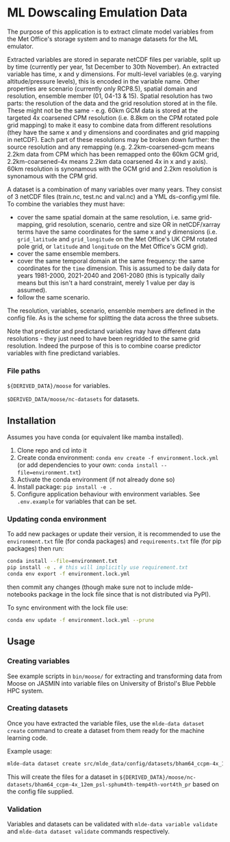 # ML Dowscaling Emulation Data

The purpose of this application is to extract climate model variables from the Met Office's storage system and to manage datasets for the ML emulator.

Extracted variables are stored in separate netCDF files per variable, split up by time (currently per year, 1st December to 30th November).
An extracted variable has time, x and y dimensions. For multi-level variables (e.g. varying altitude/pressure levels), this is encoded in the variable name.
Other properties are scenario (currently only RCP8.5), spatial domain and resolution, ensemble member (01, 04-13 & 15).
Spatial resolution has two parts: the resolution of the data and the grid resolution stored at in the file. These might not be the same - e.g. 60km GCM data is stored at the targeted 4x coarsened CPM resolution (i.e. 8.8km on the CPM rotated pole grid mapping) to make it easy to combine data from different resolutions (they have the same x and y dimensions and coordinates and grid mapping in netCDF). Each part of these resolutions may be broken down further: the source resolution and any remapping (e.g. 2.2km-coarsened-gcm means 2.2km data from CPM which has been remapped onto the 60km GCM grid, 2.2km-coarsened-4x means 2.2km data coarsened 4x in x and y axis).
60km resolution is synonamous with the GCM grid and 2.2km resolution is synonamous with the CPM grid.

A dataset is a combination of many variables over many years. They consist of 3 netCDF files (train.nc, test.nc and val.nc) and a YML ds-config.yml file. To combine the variables they must have:
* cover the same spatial domain at the same resolution, i.e. same grid-mapping, grid resolution, scenario, centre and size OR in netCDF/xarray terms have the same coordinates for the same x and y dimensions (i.e. `grid_latitude` and `grid_longitude` on the Met Office's UK CPM rotated pole grid, or `latitude` and `longitude` on the Met Office's GCM grid).
* cover the same ensemble members.
* cover the same temporal domain at the same frequency: the same coordinates for the `time` dimension. This is assumed to be daily data for years 1981-2000, 2021-2040 and 2061-2080 (this is typically daily means but this isn't a hard constraint, merely 1 value per day is assumed).
* follow the same scenario.

The resolution, variables, scenario, ensemble members are defined in the config file. As is the scheme for splitting the data across the three subsets.

Note that predictor and predictand variables may have different data resolutions - they just need to have been regridded to the same grid resolution. Indeed the purpose of this is to combine coarse predictor variables with fine predictand variables.

### File paths

`${DERIVED_DATA}/moose` for variables.

`$DERIVED_DATA/moose/nc-datasets` for datasets.

## Installation

Assumes you have conda (or equivalent like mamba installed).

1. Clone repo and cd into it
2. Create conda environment: `conda env create -f environment.lock.yml` (or add dependencies to your own: `conda install --file=environment.txt`)
3. Activate the conda environment (if not already done so)
4. Install package: `pip install -e .`
5. Configure application behaviour with environment variables. See `.env.example` for variables that can be set.

### Updating conda environment

To add new packages or update their version, it is recommended to use the `environment.txt` file (for conda packages) and `requirements.txt` file (for pip packages) then run:
```sh
conda install --file=environment.txt
pip install -e . # this will implicitly use requirement.txt
conda env export -f environment.lock.yml
```
then commit any changes (though make sure not to include mlde-notebooks package in the lock file since that is not distributed via PyPI).

To sync environment with the lock file use:
```sh
conda env update -f environment.lock.yml --prune
```

## Usage

### Creating variables

See example scripts in `bin/moose/` for extracting and transforming data from Moose on JASMIN into variable files on University of Bristol's Blue Pebble HPC system.

### Creating datasets

Once you have extracted the variable files, use the `mlde-data dataset create` command to create a dataset from them ready for the machine learning code.

Example usage:

```sh
mlde-data dataset create src/mlde_data/config/datasets/bham64_ccpm-4x_12em_psl-sphum4th-temp4th-vort4th_pr.yml
```

This will create the files for a dataset in `${DERIVED_DATA}/moose/nc-datasets/bham64_ccpm-4x_12em_psl-sphum4th-temp4th-vort4th_pr` based on the config file supplied.

### Validation

Variables and datasets can be validated with `mlde-data variable validate` and `mlde-data dataset validate` commands respectively.
